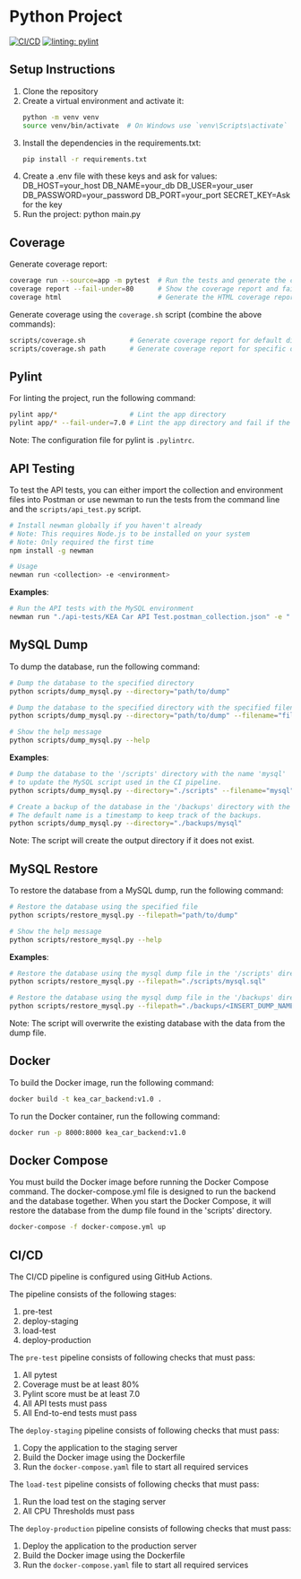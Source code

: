 # Python Project
[![CI/CD](https://github.com/niiicolai/kea_car_backend/actions/workflows/ci-cd.yaml/badge.svg)](https://github.com/niiicolai/kea_car_backend/actions/workflows/ci-cd.yaml) [![linting: pylint](https://img.shields.io/badge/linting-pylint-yellowgreen)](https://github.com/pylint-dev/pylint)

## Setup Instructions

1. Clone the repository
2. Create a virtual environment and activate it:
   ```bash
   python -m venv venv
   source venv/bin/activate  # On Windows use `venv\Scripts\activate`
   ```
3. Install the dependencies in the requirements.txt:
   ```bash
   pip install -r requirements.txt
   ```
4. Create a .env file with these keys and ask for values:
   DB_HOST=your_host
   DB_NAME=your_db
   DB_USER=your_user
   DB_PASSWORD=your_password
   DB_PORT=your_port
   SECRET_KEY=Ask for the key
5. Run the project:
   python main.py


## Coverage
Generate coverage report:
```bash
coverage run --source=app -m pytest  # Run the tests and generate the coverage report
coverage report --fail-under=80      # Show the coverage report and fail if the coverage is under 80%
coverage html                        # Generate the HTML coverage report
```

Generate coverage using the `coverage.sh` script (combine the above commands):
```bash
scripts/coverage.sh           # Generate coverage report for default directory
scripts/coverage.sh path      # Generate coverage report for specific directory
```

## Pylint
For linting the project, run the following command:
```bash	
pylint app/*                  # Lint the app directory
pylint app/* --fail-under=7.0 # Lint the app directory and fail if the score is under 7.0
```
Note: The configuration file for pylint is `.pylintrc`.

## API Testing
To test the API tests, you can either import the collection and environment files into Postman or use newman to run the tests from the command line and the `scripts/api_test.py` script.
```bash
# Install newman globally if you haven't already
# Note: This requires Node.js to be installed on your system
# Note: Only required the first time
npm install -g newman

# Usage
newman run <collection> -e <environment>
```

**Examples**:
```bash
# Run the API tests with the MySQL environment
newman run "./api-tests/KEA Car API Test.postman_collection.json" -e "./api-tests/KEA Car Mysql.postman_environment.json"
```

## MySQL Dump
To dump the database, run the following command:
```bash
# Dump the database to the specified directory
python scripts/dump_mysql.py --directory="path/to/dump" 

# Dump the database to the specified directory with the specified filename
python scripts/dump_mysql.py --directory="path/to/dump" --filename="filename"

# Show the help message
python scripts/dump_mysql.py --help
```

**Examples**:
```bash
# Dump the database to the '/scripts' directory with the name 'mysql'
# to update the MySQL script used in the CI pipeline.
python scripts/dump_mysql.py --directory="./scripts" --filename="mysql"

# Create a backup of the database in the '/backups' directory with the default name.
# The default name is a timestamp to keep track of the backups.
python scripts/dump_mysql.py --directory="./backups/mysql"
```

Note: The script will create the output directory if it does not exist.

## MySQL Restore
To restore the database from a MySQL dump, run the following command:
```bash
# Restore the database using the specified file
python scripts/restore_mysql.py --filepath="path/to/dump" 

# Show the help message
python scripts/restore_mysql.py --help
```

**Examples**:
```bash
# Restore the database using the mysql dump file in the '/scripts' directory
python scripts/restore_mysql.py --filepath="./scripts/mysql.sql"

# Restore the database using the mysql dump file in the '/backups' directory. Replace <INSERT_DUMP_NAME> with the name of the dump file.
python scripts/restore_mysql.py --filepath="./backups/<INSERT_DUMP_NAME>.sql"
```

Note: The script will overwrite the existing database with the data from the dump file.

## Docker
To build the Docker image, run the following command:
```bash
docker build -t kea_car_backend:v1.0 .
```

To run the Docker container, run the following command:
```bash
docker run -p 8000:8000 kea_car_backend:v1.0
```

## Docker Compose
You must build the Docker image before running the Docker Compose command.
The docker-compose.yml file is designed to run the backend and the database together.
When you start the Docker Compose, it will restore the database from the dump file found in the 'scripts' directory.
```bash
docker-compose -f docker-compose.yml up
```

## CI/CD
The CI/CD pipeline is configured using GitHub Actions.

The pipeline consists of the following stages:
1. pre-test
2. deploy-staging
3. load-test
4. deploy-production

The `pre-test` pipeline consists of following checks that must pass:
1. All pytest
2. Coverage must be at least 80%
3. Pylint score must be at least 7.0
4. All API tests must pass
5. All End-to-end tests must pass

The `deploy-staging` pipeline consists of following checks that must pass:
1. Copy the application to the staging server
2. Build the Docker image using the Dockerfile
3. Run the `docker-compose.yaml` file to start all required services

The `load-test` pipeline consists of following checks that must pass:
1. Run the load test on the staging server
2. All CPU Thresholds must pass

The `deploy-production` pipeline consists of following checks that must pass:
1. Deploy the application to the production server
2. Build the Docker image using the Dockerfile
3. Run the `docker-compose.yaml` file to start all required services

